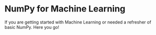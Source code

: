 # NumPy for Machine Learning

If you are getting started with Machine Learning or needed a refresher of basic NumPy. Here you go!


